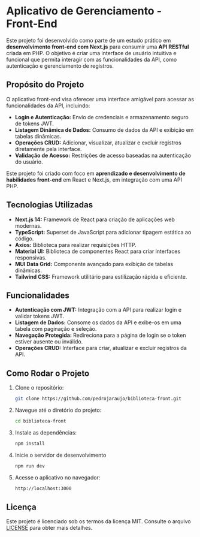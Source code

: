 # Aplicativo de Gerenciamento - Front-End

Este projeto foi desenvolvido como parte de um estudo prático em **desenvolvimento front-end com Next.js** para consumir uma **API RESTful** criada em PHP. O objetivo é criar uma interface de usuário intuitiva e funcional que permita interagir com as funcionalidades da API, como autenticação e gerenciamento de registros.

## **Propósito do Projeto**

O aplicativo front-end visa oferecer uma interface amigável para acessar as funcionalidades da API, incluindo:

- **Login e Autenticação:** Envio de credenciais e armazenamento seguro de tokens JWT.
- **Listagem Dinâmica de Dados:** Consumo de dados da API e exibição em tabelas dinâmicas.
- **Operações CRUD:** Adicionar, visualizar, atualizar e excluir registros diretamente pela interface.
- **Validação de Acesso:** Restrições de acesso baseadas na autenticação do usuário.

Este projeto foi criado com foco em **aprendizado e desenvolvimento de habilidades front-end** em React e Next.js, em integração com uma API PHP.

## **Tecnologias Utilizadas**

- **Next.js 14:** Framework de React para criação de aplicações web modernas.
- **TypeScript:** Superset de JavaScript para adicionar tipagem estática ao código.
- **Axios:** Biblioteca para realizar requisições HTTP.
- **Material UI:** Biblioteca de componentes React para criar interfaces responsivas.
- **MUI Data Grid:** Componente avançado para exibição de tabelas dinâmicas.
- **Tailwind CSS:** Framework utilitário para estilização rápida e eficiente.

## **Funcionalidades**

- **Autenticação com JWT:** Integração com a API para realizar login e validar tokens JWT.
- **Listagem de Dados:** Consome os dados da API e exibe-os em uma tabela com paginação e seleção.
- **Navegação Protegida:** Redireciona para a página de login se o token estiver ausente ou inválido.
- **Operações CRUD:** Interface para criar, atualizar e excluir registros da API.

## **Como Rodar o Projeto**

1. Clone o repositório:

   ```bash
   git clone https://github.com/pedrojaraujo/biblioteca-front.git

2. Navegue até o diretório do projeto:

   ```bash
   cd biblioteca-front

3. Instale as dependências:

   ```bash
   npm install

4. Inicie o servidor de desenvolvimento

   ```bash
   npm run dev

5. Acesse o aplicativo no navegador:

   ```bash
   http://localhost:3000

## **Licença**

Este projeto é licenciado sob os termos da licença MIT. Consulte o arquivo [LICENSE](./LICENSE) para obter mais detalhes.
